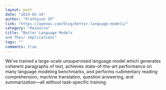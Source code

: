 ```yaml
---
layout: post
date: "2019-02-14"
author: "Prathyush SP"
link: "https://openai.com/blog/better-language-models/"
category: "Resource"
title: "Better Language Models
and Their Implications"
tags: ""
comments: true
---
```

We’ve trained a large-scale unsupervised language model which generates coherent paragraphs of text, achieves state-of-the-art performance on many language modeling benchmarks, and performs rudimentary reading comprehension, machine translation, question answering, and summarization—all without task-specific training.
